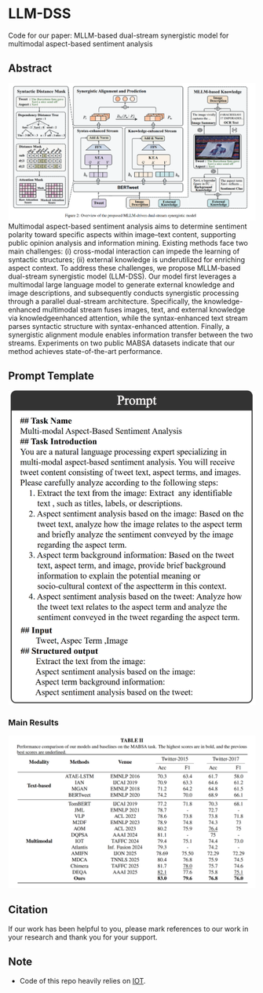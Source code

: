 # 




# LLM-DSS

Code for our paper:
MLLM-based dual-stream synergistic model for multimodal aspect-based sentiment analysis

## Abstract

![模型图](./main.png)Multimodal aspect-based sentiment analysis aims to determine sentiment polarity toward specific aspects within image–text content, supporting public opinion analysis and information mining. Existing methods face two main challenges: (i) cross-modal interaction can impede the learning of syntactic structures; (ii) external knowledge is underutilized for enriching aspect context. To address these challenges, we propose MLLM-based dual-stream synergistic model (LLM-DSS). Our model first leverages a multimodal large language model to generate external knowledge and image descriptions, and subsequently conducts synergistic processing through a parallel dual-stream architecture. Specifically, the knowledge-enhanced multimodal stream fuses images, text, and external knowledge via knowledgeenhanced attention, while the syntax-enhanced text stream parses syntactic structure with syntax-enhanced attention. Finally, a synergistic alignment module enables information transfer between the two streams. Experiments on two public MABSA datasets indicate that our method achieves state-of-the-art performance.



## Prompt Template

![提示词模板](./Prompt.png)

### Main Results 

![Result](./result.png)


## Citation

If our work has been helpful to you, please mark references to our work in your research and thank you for your support.

## Note

* Code of this repo heavily relies on [IOT](https://github.com/qlwang25/image2text_conversion).
